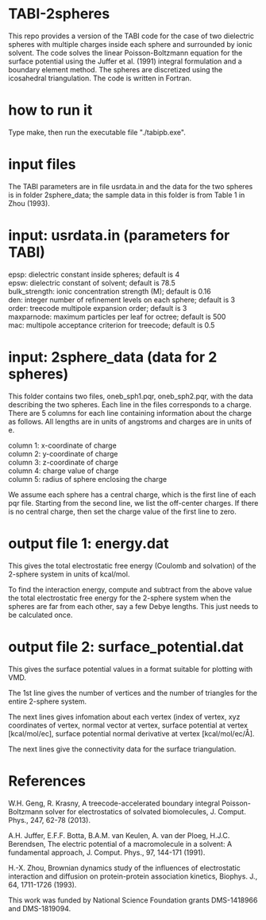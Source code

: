 # TABI-2spheres   
This repo provides a version of the TABI code for the case of two dielectric spheres with multiple charges inside each sphere and surrounded by ionic solvent. The code solves the linear Poisson-Boltzmann equation for the surface potential using the Juffer et al. (1991) integral formulation and a boundary element method. The spheres are discretized using the icosahedral triangulation. The code is written in Fortran. 

# how to run it
Type make, then run the executable file "./tabipb.exe".

# input files
The TABI parameters are in file usrdata.in and the data for the two spheres is in folder 2sphere_data; the sample data in this folder is from Table 1 in Zhou (1993). 

# input: usrdata.in (parameters for TABI)
epsp: dielectric constant inside spheres; default is 4  
epsw: dielectric constant of solvent; default is 78.5  
bulk_strength: ionic concentration strength (M); default is 0.16  
den: integer number of refinement levels on each sphere; default is 3   
order: treecode multipole expansion order; default is 3   
maxparnode: maximum particles per leaf for octree; default is 500    
mac: multipole acceptance criterion for treecode; default is 0.5

# input: 2sphere_data (data for 2 spheres)
This folder contains two files, oneb_sph1.pqr, oneb_sph2.pqr, with the data describing the two spheres. Each line in the files corresponds to a charge. There are 5 columns for each line containing information about the charge as follows. All lengths are in units of angstroms and charges are in units of e.

column 1: x-coordinate of charge    
column 2: y-coordinate of charge    
column 3: z-coordinate of charge    
column 4: charge value of charge    
column 5: radius of sphere enclosing the charge

We assume each sphere has a central charge, which is the first line of each pqr file. Starting from the second line, we list the off-center charges. If there is no central charge, then set the charge value of the first line to zero.

# output file 1: energy.dat
This gives the total electrostatic free energy (Coulomb and solvation) of the 2-sphere system in units of kcal/mol. 

To find the interaction energy, compute and subtract from the above value the total electrostatic free energy for the 2-sphere system when the spheres are far from each other, say a few Debye lengths. This just needs to be calculated once.

# output file 2: surface_potential.dat
This gives the surface potential values in a format suitable for plotting with VMD.

The 1st line gives the number of vertices and the number of triangles for the entire 2-sphere system.

The next lines gives infomation about each vertex (index of vertex, xyz coordinates of vertex,	normal	vector at vertex,	surface	potential at vertex	[kcal/mol/ec], surface potential normal	derivative at vertex [kcal/mol/ec/Å].	

The next lines give the connectivity data	for	the surface	triangulation.	

# References
W.H. Geng, R.	Krasny,	A	treecode-accelerated boundary	integral Poisson-Boltzmann solver	for	electrostatics	of	solvated	biomolecules,	J. Comput.	Phys., 247,	62-78	(2013).

A.H. Juffer, E.F.F. Botta, B.A.M. van Keulen, A. van der Ploeg, H.J.C. Berendsen, The electric potential of a macromolecule in a solvent: A fundamental approach, J. Comput. Phys., 97, 144-171 (1991).

H.-X. Zhou, Brownian dynamics study of the influences of electrostatic interaction and diffusion on protein-protein association kinetics, Biophys. J., 64, 1711-1726 (1993).

This work was funded by National Science Foundation grants DMS-1418966 and DMS-1819094.
